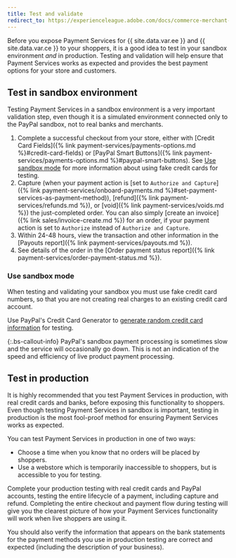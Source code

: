 ```yaml
---
title: Test and validate
redirect_to: https://experienceleague.adobe.com/docs/commerce-merchant-services/payment-services/get-started/sandbox.html
---
```


Before you expose Payment Services for {{ site.data.var.ee }} and {{ site.data.var.ce }} to your shoppers, it is a good idea to test in your sandbox environment _and_ in production. Testing and validation will help ensure that Payment Services works as expected and provides the best payment options for your store and customers.

## Test in sandbox environment

Testing Payment Services in a sandbox environment is a very important validation step, even though it is a simulated environment connected only to the PayPal sandbox, not to real banks and merchants.

1. Complete a successful checkout from your store, either with [Credit Card Fields]({% link payment-services/payments-options.md %}#credit-card-fields) or [PayPal Smart Buttons]({% link payment-services/payments-options.md %}#paypal-smart-buttons). See [Use sandbox mode](#use-sandbox-mode) for more information about using fake credit cards for testing.
1. Capture (when your payment action is [set to `Authorize and Capture`]({% link payment-services/onboard-payments.md %}#set-payment-services-as-payment-method)), [refund]({% link payment-services/refunds.md %}), or [void]({% link payment-services/voids.md %}) the just-completed order. You can also simply [create an invoice]({% link sales/invoice-create.md %}) for an order, if your payment action is set to `Authorize` instead of `Authorize and Capture`.
1. Within 24-48 hours, view the transaction and other information in the [Payouts report]({% link payment-services/payouts.md %}).
1. See details of the order in the [Order payment status report]({% link payment-services/order-payment-status.md %}).

### Use sandbox mode

When testing and validating your sandbox you must use fake credit card numbers, so that you are not creating real charges to an existing credit card account.

Use PayPal's Credit Card Generator to [generate random credit card information](https://www.paypal.com/us/smarthelp/article/where-can-i-find-test-credit-card-numbers-ts2157) for testing.

   {:.bs-callout-info}
   PayPal's sandbox payment processing is sometimes slow and the service will occasionally go down. This is not an indication of the speed and efficiency of live product payment processing.

## Test in production

It is highly recommended that you test Payment Services in production, with real credit cards and banks, before exposing this functionality to shoppers. Even though testing Payment Services in sandbox is important, testing in production is the most fool-proof method for ensuring Payment Services works as expected.

You can test Payment Services in production in one of two ways:

* Choose a time when you know that no orders will be placed by shoppers.
* Use a webstore which is temporarily inaccessible to shoppers, but is accessible to you for testing.

Complete your production testing with real credit cards and PayPal accounts, testing the entire lifecycle of a payment, including capture and refund. Completing the entire checkout and payment flow during testing will give you the clearest picture of how your Payment Services functionality will work when live shoppers are using it.

You should also verify the information that appears on the bank statements for the payment methods you use in production testing are correct and expected (including the description of your business).